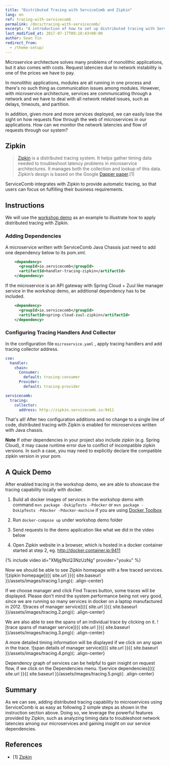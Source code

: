 ```yaml
---
title: "Distributed Tracing with ServiceComb and Zipkin"
lang: en
ref: tracing-with-servicecomb
permalink: /docs/tracing-with-servicecomb/
excerpt: "A introduction of how to set up distributed tracing with ServiceComb and Zipkin"
last_modified_at: 2017-07-17T09:18:43+08:00
author: Sean Yin
redirect_from:
  - /theme-setup/
---
```


Microservice architecture solves many problems of monolithic applications, but it also comes with costs. Request latencies
due to network instability is one of the prices we have to pay.

In monolithic applications, modules are all running in one process and there's no such thing as communication issues among 
modules. However, with microservice architecture, services are communicating through a network and we have to deal with all 
network related issues, such as delays, timeouts, and partition. 

In addition, given more and more services deployed, we can easily lose the sight on how requests flow through
the web of microservices in our applications. How can we monitor the network latencies and flow of requests through our system?

## Zipkin
> [Zipkin](http://zipkin.io/) is a distributed tracing system. It helps gather timing data needed to troubleshoot latency 
problems in microservice architectures. It manages both the collection and lookup of this data. Zipkin’s design is based 
on the Google [Dapper paper](http://research.google.com/pubs/pub36356.html).[1]

ServiceComb integrates with Zipkin to provide automatic tracing, so that users can focus on fulfilling their business requirements. 

## Instructions
We will use the [workshop demo](https://github.com/ServiceComb/LinuxCon-Beijing-WorkShop) as an example to illustrate how
to apply distributed tracing with Zipkin.

### Adding Dependencies
A microservice written with ServiceComb Java Chassis just need to add one dependency below to its pom.xml.
```xml
    <dependency>
      <groupId>io.servicecomb</groupId>
      <artifactId>handler-tracing-zipkin</artifactId>
    </dependency>

```

If the microservice is an API gateway with Spring Cloud + Zuul like manager service in the workshop demo, an additional 
dependency has to be included.
```xml
    <dependency>
      <groupId>io.servicecomb</groupId>
      <artifactId>spring-cloud-zuul-zipkin</artifactId>
    </dependency>
```

### Configuring Tracing Handlers And Collector
In the configuration file `microservice.yaml` , apply tracing handlers and add tracing collector address. 
```yaml
cse:
  handler:
    chain:
      Consumer:
        default: tracing-consumer
      Provider:
        default: tracing-provider

servicecomb:
  tracing:
    collector:
      address: http://zipkin.servicecomb.io:9411
```

That's all! After two configuration additions and no change to a single line of code, distributed tracing with Zipkin is 
enabled for microservices written with Java chassis.

**Note** If other dependencies in your project also include zipkin (e.g. Spring Cloud), it may cause runtime error due to
conflict of incompatible zipkin versions. In such a case, you may need to explicitly declare the compatible zipkin version
in your pom.

## A Quick Demo
After enabled tracing in the workshop demo, we are able to showcase the tracing capability locally with docker.
1. Build all docker images of services in the workshop demo with command `mvn package -DskipTests -Pdocker` or `mvn package -DskipTests -Pdocker -Pdocker-machine`
if you are using [Docker Toolbox](https://www.docker.com/products/docker-toolbox)

2. Run `docker-compose up` under workshop demo folder

3. Send requests to the demo application like what we did in the video below

4. Open Zipkin website in a browser, which is hosted in a docker container started at step 2, eg. http://docker.container.ip:9411

{% include video id="XMjg1NzQ3NzUzNg" provider="youku" %}

Now we should be able to see Zipkin homepage with a few traced services.
![zipkin homepage]({{ site.url }}{{ site.baseurl }}/assets/images/tracing.1.png){: .align-center}

If we choose manager and click Find Traces button, some traces will be displayed. Please don't mind the system performance
being not very good, since we are running so many services in docker on a laptop manufactured in 2012.
![traces of manager service]({{ site.url }}{{ site.baseurl }}/assets/images/tracing.2.png){: .align-center}

We are also able to see the spans of an individual trace by clicking on it.
![trace spans of manager service]({{ site.url }}{{ site.baseurl }}/assets/images/tracing.3.png){: .align-center}

A more detailed timing information will be displayed if we click on any span in the trace.
![span details of manager service]({{ site.url }}{{ site.baseurl }}/assets/images/tracing.4.png){: .align-center}

Dependency graph of services can be helpful to gain insight on request flow, if we click on the Dependencies menu.
![service dependencies]({{ site.url }}{{ site.baseurl }}/assets/images/tracing.5.png){: .align-center}

## Summary
As we can see, adding distributed tracing capability to microservices using ServiceComb is as easy as following 2 simple 
steps as shown in the instruction section above. Doing so, we leverage the powerful features provided by Zipkin, such as
analyzing timing data to troubleshoot network latencies among our microservices and gaining insight on our service dependencies.

## References
* [1] [Zipkin](http://zipkin.io/)
